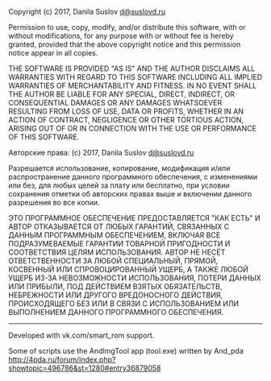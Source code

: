 Copyright (c) 2017, Danila Suslov <d@suslovd.ru>

Permission to use, copy, modify, and/or distribute this software, with or without modifications, for any
purpose with or without fee is hereby granted, provided that the above
copyright notice and this permission notice appear in all copies.

THE SOFTWARE IS PROVIDED "AS IS" AND THE AUTHOR DISCLAIMS ALL WARRANTIES
WITH REGARD TO THIS SOFTWARE INCLUDING ALL IMPLIED WARRANTIES OF
MERCHANTABILITY AND FITNESS. IN NO EVENT SHALL THE AUTHOR BE LIABLE FOR
ANY SPECIAL, DIRECT, INDIRECT, OR CONSEQUENTIAL DAMAGES OR ANY DAMAGES
WHATSOEVER RESULTING FROM LOSS OF USE, DATA OR PROFITS, WHETHER IN AN
ACTION OF CONTRACT, NEGLIGENCE OR OTHER TORTIOUS ACTION, ARISING OUT OF
OR IN CONNECTION WITH THE USE OR PERFORMANCE OF THIS SOFTWARE.

Авторские права: (c) 2017, Danila Suslov <d@suslovd.ru>

Разрешается использование, копирование, модификация и/или распространение данного программного обеспечения,
с изменениями или без, для любых целей за плату или бесплатно, при условии сохранения отметки об авторских
правах выше и включении данного разрешения во все копии.

ЭТО ПРОГРАММНОЕ ОБЕСПЕЧЕНИЕ ПРЕДОСТАВЛЯЕТСЯ "КАК ЕСТЬ" И АВТОР ОТКАЗЫВАЕТСЯ ОТ ЛЮБЫХ ГАРАНТИЙ,
СВЯЗАННЫХ С ДАННЫМ ПРОГРАММНЫМ ОБЕСПЕЧЕНИЕМ, ВКЛЮЧАЯ ВСЕ ПОДРАЗУМЕВАЕМЫЕ ГАРАНТИИ
ТОВАРНОЙ ПРИГОДНОСТИ И СООТВЕТСТВИЯ ЦЕЛЯМ ИСПОЛЬЗОВАНИЯ. АВТОР НЕ НЕСЁТ ОТВЕТСТВЕННОСТИ ЗА
ЛЮБОЙ СПЕЦИАЛЬНЫЙ, ПРЯМОЙ, КОСВЕННЫЙ ИЛИ СПРОВОЦИРОВАННЫЙ УЩЕРБ, А ТАКЖЕ ЛЮБОЙ УЩЕРБ
ИЗ-ЗА НЕВОЗМОЖНОСТИ ИСПОЛЬЗОВАНИЯ, ПОТЕРИ ДАННЫХ ИЛИ ПРИБЫЛИ,
ПОД ДЕЙСТВИЕМ ВЗЯТЫХ ОБЯЗАТЕЛЬСТВ, НЕБРЕЖНОСТИ ИЛИ ДРУГОГО ВРЕДОНОСНОГО ДЕЙСТВИЯ, ПРОИСХОДЯЩЕГО БЕЗ
ИЛИ В СВЯЗИ С ИСПОЛЬЗОВАНИЕМ ИЛИ ВЫПОЛНЕНИЕМ ДАННОГО ПРОГРАММНОГО ОБЕСПЕЧЕНИЯ.

---------

Developed with vk.com/smart_rom support.

Some of scripts use the AndImgTool app (tool.exe) written by And_pda http://4pda.ru/forum/index.php?showtopic=496786&st=1280#entry36879058
